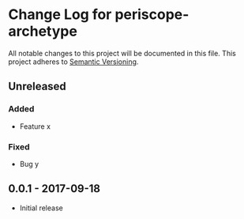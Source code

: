 # Change Log for periscope-archetype
All notable changes to this project will be documented in this file.
This project adheres to [Semantic Versioning](http://semver.org/).

## Unreleased

### Added
- Feature x

### Fixed
- Bug y

## 0.0.1 - 2017-09-18
- Initial release

[Unreleased]: https://github.com/periscope/periscope-archetype/v0.0.1...HEAD
